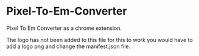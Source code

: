 # Pixel-To-Em-Converter
Pixel To Em Converter as a chrome extension.

The logo has not been added to this file for this to work you would have to
add a logo png and change the manifest.json file. 
